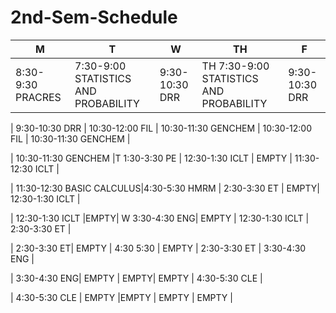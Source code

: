 # 2nd-Sem-Schedule
| M | T  | W | TH  | F |
|---|---|---|---|---|
| 8:30-9:30 PRACRES  | 7:30-9:00 STATISTICS AND PROBABILITY  |  9:30-10:30 DRR |TH 7:30-9:00 STATISTICS AND PROBABILITY |  9:30-10:30 DRR  |

| 9:30-10:30 DRR  |  10:30-12:00 FIL  |  10:30-11:30 GENCHEM | 10:30-12:00 FIL |  10:30-11:30 GENCHEM |

| 10:30-11:30 GENCHEM |T 1:30-3:30 PE  | 12:30-1:30 ICLT  | EMPTY  |  11:30-12:30 ICLT  |

| 11:30-12:30 BASIC CALCULUS|4:30-5:30 HMRM |  2:30-3:30 ET | EMPTY| 12:30-1:30 ICLT |

| 12:30-1:30 ICLT |EMPTY| W 3:30-4:30 ENG| EMPTY | 12:30-1:30 ICLT | 2:30-3:30 ET |

| 2:30-3:30 ET| EMPTY |  4:30 5:30 | EMPTY | 2:30-3:30 ET | 3:30-4:30 ENG |

| 3:30-4:30 ENG| EMPTY | EMPTY| EMPTY | 4:30-5:30 CLE | 

| 4:30-5:30 CLE | EMPTY |EMPTY | EMPTY | EMPTY |
